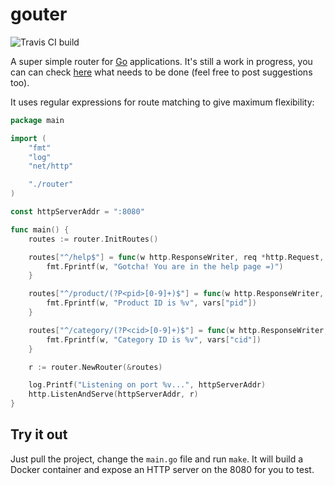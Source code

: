 # gouter

![Travis CI build](https://travis-ci.org/fracasula/gouter.svg?branch=master)

A super simple router for [Go](https://golang.org/) applications.
It's still a work in progress, you can can check [here](https://github.com/fracasula/gouter/issues/2)
what needs to be done (feel free to post suggestions too).

It uses regular expressions for route matching to give maximum flexibility:

```go
package main

import (
	"fmt"
	"log"
	"net/http"

	"./router"
)

const httpServerAddr = ":8080"

func main() {
	routes := router.InitRoutes()

	routes["^/help$"] = func(w http.ResponseWriter, req *http.Request, vars map[string]string) {
		fmt.Fprintf(w, "Gotcha! You are in the help page =)")
	}

	routes["^/product/(?P<pid>[0-9]+)$"] = func(w http.ResponseWriter, req *http.Request, vars map[string]string) {
		fmt.Fprintf(w, "Product ID is %v", vars["pid"])
	}

	routes["^/category/(?P<cid>[0-9]+)$"] = func(w http.ResponseWriter, req *http.Request, vars map[string]string) {
		fmt.Fprintf(w, "Category ID is %v", vars["cid"])
	}

	r := router.NewRouter(&routes)

	log.Printf("Listening on port %v...", httpServerAddr)
	http.ListenAndServe(httpServerAddr, r)
}
```

## Try it out

Just pull the project, change the `main.go` file and run `make`.
It will build a Docker container and expose an HTTP server on the 8080 for you to test.
